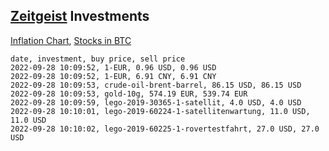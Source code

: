 ## [Zeitgeist](index.html) Investments

[Inflation Chart](https://inflationchart.com),
[Stocks in BTC](https://stonksinbtc.xyz/)

```
date, investment, buy price, sell price
2022-09-28 10:09:52, 1-EUR, 0.96 USD, 0.96 USD
2022-09-28 10:09:52, 1-EUR, 6.91 CNY, 6.91 CNY
2022-09-28 10:09:53, crude-oil-brent-barrel, 86.15 USD, 86.15 USD
2022-09-28 10:09:53, gold-10g, 574.19 EUR, 539.74 EUR
2022-09-28 10:09:59, lego-2019-30365-1-satellit, 4.0 USD, 4.0 USD
2022-09-28 10:10:01, lego-2019-60224-1-satellitenwartung, 11.0 USD, 11.0 USD
2022-09-28 10:10:02, lego-2019-60225-1-rovertestfahrt, 27.0 USD, 27.0 USD
```
